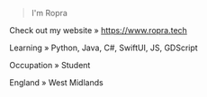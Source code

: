 > I'm Ropra

Check out my website » https://www.ropra.tech

Learning » Python, Java, C#, SwiftUI, JS, GDScript

Occupation » Student

England » West Midlands
